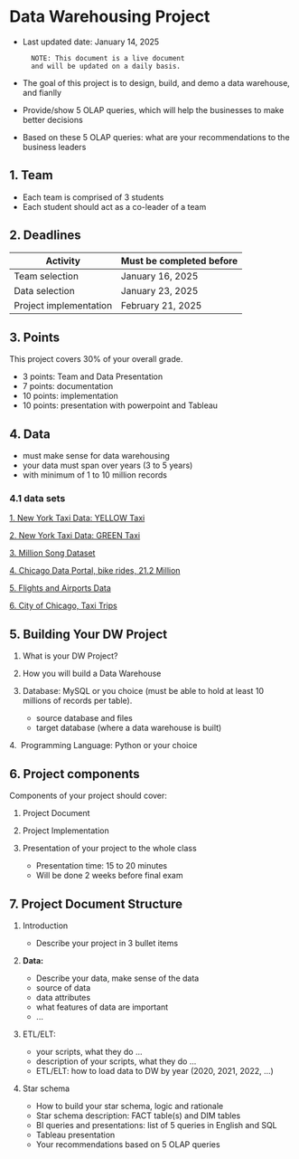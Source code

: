 # Data Warehousing Project 

* Last updated date: January 14, 2025 

		NOTE: This document is a live document 
		and will be updated on a daily basis.

* The goal of this project is to design, build, 
  and demo a data warehouse, and fianlly 
* Provide/show 5 OLAP queries, which will help 
  the businesses to make better decisions
* Based on these 5 OLAP queries: what are your recommendations to the business leaders

## 1. Team 

* Each team is comprised of 3 students
* Each student should act as a co-leader of a team

## 2. Deadlines

| Activity               | Must be completed before |
|------------------------|--------------------------| 
| Team selection         | January 16, 2025         |
| Data selection         | January 23, 2025         |
| Project implementation | February 21, 2025        |



## 3. Points

This project covers 30% of your overall grade.

*  3 points: Team and Data Presentation
*  7 points: documentation
* 10 points: implementation
* 10 points: presentation with powerpoint and Tableau

## 4. Data

* must make sense for data warehousing
* your data must span over years (3 to 5 years) 
* with minimum of 1 to 10 million records

### 4.1 data sets

[1. New York Taxi Data: YELLOW Taxi](https://www.nyc.gov/site/tlc/about/tlc-trip-record-data.page)

[2. New York Taxi Data: GREEN Taxi](https://www.nyc.gov/site/tlc/about/tlc-trip-record-data.page)

[3. Million Song Dataset](http://millionsongdataset.com)

[4. Chicago Data Portal, bike rides, 21.2 Million](https://data.cityofchicago.org/Transportation/Divvy-Trips/fg6s-gzvg/about_data)

[5. Flights and Airports Data](https://www.kaggle.com/datasets/tylerx/flights-and-airports-data?select=raw-flight-data.csv)

[6. City of Chicago, Taxi Trips](https://catalog.data.gov/dataset/taxi-trips-2024/resource/89b74374-dec6-473e-a143-8e7bb1dfa5b1)

## 5. Building Your DW Project

1. What is your DW Project? 

2. How you will build a Data Warehouse 

3. Database: MySQL or you choice (must be able to hold at least 10 millions of records per table).
	* source database and files
	* target database (where a data warehouse is built)

4.  Programming Language: Python or your choice

## 6. Project components

Components of your project should cover:

1. Project Document

2. Project Implementation

3. Presentation of your project to the whole class 

	* Presentation time: 15 to 20 minutes
	* Will be done 2 weeks before final exam


## 7. Project Document Structure

1. Introduction
	* Describe your project in 3 bullet items

2. **Data:**
	* Describe your data, make sense of the data
	* source of data
	* data attributes
	* what features of data are important
	* ...

3. ETL/ELT:  
	* your scripts, what they do ...
	* description of your scripts, what they do ...
	* ETL/ELT: how to load data to DW by year (2020, 2021, 2022, ...)

4. Star schema

	* How to build your star schema, logic and rationale 
	* Star schema description: FACT table(s) and DIM tables
	* BI queries and presentations: list of 5 queries in English and SQL
	* Tableau presentation
	* Your recommendations based on 5 OLAP queries

